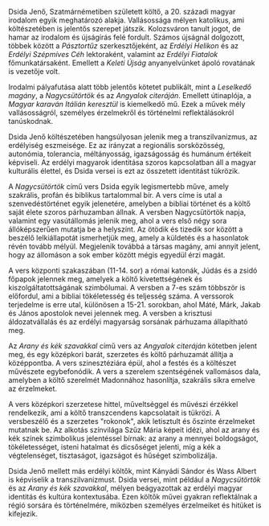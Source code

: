 Dsida Jenő, Szatmárnémetiben született költő, a 20. századi magyar irodalom egyik meghatározó alakja. Vallásossága mélyen katolikus, ami költészetében is jelentős szerepet játszik. Kolozsváron tanult jogot, de hamar az irodalom és újságírás felé fordult. Számos újságnál dolgozott, többek között a _Pásztortűz_ szerkesztőjeként, az _Erdélyi Helikon_ és az _Erdélyi Szépmíves Céh_ lektoraként, valamint az _Erdélyi Fiatalok_ főmunkatársaként. Emellett a _Keleti Újság_ anyanyelvünket ápoló rovatának is vezetője volt.

Irodalmi pályafutása alatt több jelentős kötetet publikált, mint a _Leselkedő magány_, a _Nagycsütörtök_ és az _Angyalok citeráján_. Emellett útinaplója, a _Magyar karaván Itálián keresztül_ is kiemelkedő mű. Ezek a művek mély vallásosságról, személyes érzelmekről és történelmi reflektálásokról tanúskodnak.

Dsida Jenő költészetében hangsúlyosan jelenik meg a transzilvanizmus, az erdélyiség eszmeisége. Ez az irányzat a regionális sorsközösség, autonómia, tolerancia, méltányosság, igazságosság és humánum értékeit képviseli. Az erdélyi magyarok identitása szoros kapcsolatban áll a magyar kulturális élettel, és Dsida versei is ezt az összetett identitást tükrözik.

A _Nagycsütörtök_ című vers Dsida egyik legismertebb műve, amely szakrális, profán és biblikus tartalommal bír. A vers címe is utal a szenvedéstörténet egyik jelenetére, amelyben a bibliai történet és a költő saját élete szoros párhuzamban állnak. A versben Nagycsütörtök napja, valamint egy vasútállomás jelenik meg, ahol a vers első négy sora állóképszerűen mutatja be a helyszínt. Az ötödik és tizedik sor között a beszélő lelkiállapotát ismerhetjük meg, amely a küldetés és a hasonlatok révén tovább mélyül. Megjelenik továbbá a társas magány, ami annyit jelent, hogy az állomáson a sok ember között mégis egyedül érzi magát. 

A vers központi szakaszában (11-14. sor) a római katonák, Júdás és a zsidó főpapok jelennek meg, amelyek a költő kivetettségének és kiszolgáltatottságának szimbólumai. A versben a 7-es szám többször is előfordul, ami a bibliai tökéletesség és teljesség száma. A verssorok terjedelme is erre utal, különösen a 15-21. sorokban, ahol Máté, Márk, Jakab és János apostolok nevei jelennek meg. A versben a krisztusi áldozatvállalás és az erdélyi magyarság sorsának párhuzama állapítható meg.

Az _Arany és kék szavakkal_ című vers az _Angyalok citeráján_ kötetben jelent meg, és egy középkori barát, szerzetes és költő párhuzamát állítja a középpontba. A vers szinesztéziára épül, ahol a festés és a költészet művészete egybefonódik. A vers a szerelem szentségének vallomásos dala, amelyben a költő szerelmét Madonnához hasonlítja, szakrális síkra emelve az érzelmeket. 

A vers középkori szerzetese hittel, műveltséggel és művészi érzékkel rendelkezik, ami a költő transzcendens kapcsolatait is tükrözi. A versbeszélő és a szerzetes "rokonok", akik letisztult és őszinte érzelmeket mutatnak be. Az alkotás színvilága Szűz Mária képeit idézi, ahol az arany és kék színek szimbolikus jelentéssel bírnak: az arany a mennyei boldogságot, tökéletességet, isteni hatalmat és dicsőséget jelenti, míg a kék a végtelenséget, tisztaságot, igazságot és hűséget szimbolizálja.

Dsida Jenő mellett más erdélyi költők, mint Kányádi Sándor és Wass Albert is képviselik a transzilvanizmust. Dsida versei, mint például a _Nagycsütörtök_ és az _Arany és kék szavakkal_, mélyen beágyazottak az erdélyi magyar identitás és kultúra kontextusába. Ezen költők művei gyakran reflektálnak a régió sorsára és történelmére, miközben személyes érzelmeiket és hitüket is kifejezik.